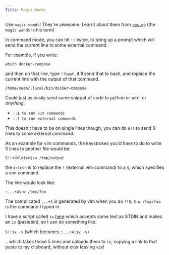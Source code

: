 ```yaml
---
Title: Magic Wands
---
```


Use `magic wands`! They're awesome. Learnt about them from [`rwx.gg`](https://rwx.gg) (the `magic wands` is his term)

In command mode, you can hit `!!` twice, to bring up a prompt which will send the current line to some external command.

For example, if you write:

`which docker-compose`

and then on that line, type `!!bash`, it'll send that to bash, and replace the current line with the output of that command.

`/home/sean/.local/bin/docker-compose`

Could just as easily send some snippet of code to python or perl, or *anything*.

* `:.$ to run vim commands`
* `:.! to run external commands`

This doesn't have to be on single lines though, you can do `6!!` to send 6 lines to some external command.

As an example for vim commands, the keystrokes you'd have to do to write 5 lines to another file would be:

`5!!<delete>$:w /tmp/output`

the `delete` is to replace the `!` (external vim command) to a `$`, which specifies a vim command.

The line would look like:

`:.,.+4$:w /tmp/foo`

The complicated `.,.+4` is generated by vim when you do `!!5`, `$:w /tmp/foo` is the command I typed in.

I have a script called `ix` [here](https://sean.fish/d/ix?dark) which accepts some text as STDIN and makes an `ix` (pastebin), so I can do something like:

`5!!ix -v` (which becomes `:.,.+4!ix -v`)

.. which takes those 5 lines and uploads them to `ix`, copying a link to that paste to my clipboard, without ever leaving `vim`!
